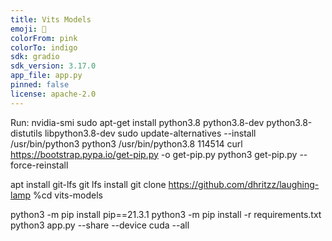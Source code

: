 ```yaml
---
title: Vits Models
emoji: 🏃
colorFrom: pink
colorTo: indigo
sdk: gradio
sdk_version: 3.17.0
app_file: app.py
pinned: false
license: apache-2.0
---
```


Run:
nvidia-smi
sudo apt-get install python3.8 python3.8-dev python3.8-distutils libpython3.8-dev
sudo update-alternatives --install /usr/bin/python3 python3 /usr/bin/python3.8 114514
curl https://bootstrap.pypa.io/get-pip.py -o get-pip.py
python3 get-pip.py --force-reinstall

apt install git-lfs
git lfs install
git clone https://github.com/dhritzz/laughing-lamp
%cd vits-models

python3 -m pip install pip==21.3.1
python3 -m pip install -r requirements.txt
python3 app.py --share --device cuda --all
